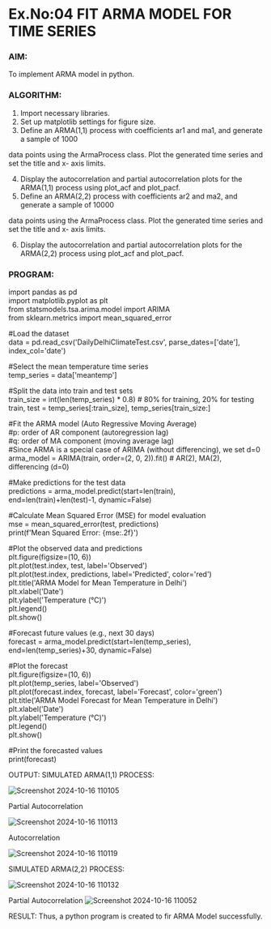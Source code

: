# Ex.No:04   FIT ARMA MODEL FOR TIME SERIES

### AIM:
To implement ARMA model in python.
### ALGORITHM:
1. Import necessary libraries.
2. Set up matplotlib settings for figure size.
3. Define an ARMA(1,1) process with coefficients ar1 and ma1, and generate a sample of 1000

data points using the ArmaProcess class. Plot the generated time series and set the title and x-
axis limits.

4. Display the autocorrelation and partial autocorrelation plots for the ARMA(1,1) process using
plot_acf and plot_pacf.
5. Define an ARMA(2,2) process with coefficients ar2 and ma2, and generate a sample of 10000

data points using the ArmaProcess class. Plot the generated time series and set the title and x-
axis limits.

6. Display the autocorrelation and partial autocorrelation plots for the ARMA(2,2) process using
plot_acf and plot_pacf.
### PROGRAM:
import pandas as pd\
import matplotlib.pyplot as plt\
from statsmodels.tsa.arima.model import ARIMA\
from sklearn.metrics import mean_squared_error

#Load the dataset\
data = pd.read_csv('DailyDelhiClimateTest.csv', parse_dates=['date'], index_col='date')

#Select the mean temperature time series\
temp_series = data['meantemp']

#Split the data into train and test sets\
train_size = int(len(temp_series) * 0.8)  # 80% for training, 20% for testing\
train, test = temp_series[:train_size], temp_series[train_size:]

#Fit the ARMA model (Auto Regressive Moving Average)\
#p: order of AR component (autoregression lag)\
#q: order of MA component (moving average lag)\
#Since ARMA is a special case of ARIMA (without differencing), we set d=0\
arma_model = ARIMA(train, order=(2, 0, 2)).fit()  # AR(2), MA(2), differencing (d=0)

#Make predictions for the test data\
predictions = arma_model.predict(start=len(train), end=len(train)+len(test)-1, dynamic=False)

#Calculate Mean Squared Error (MSE) for model evaluation\
mse = mean_squared_error(test, predictions)\
print(f'Mean Squared Error: {mse:.2f}')

#Plot the observed data and predictions\
plt.figure(figsize=(10, 6))\
plt.plot(test.index, test, label='Observed')\
plt.plot(test.index, predictions, label='Predicted', color='red')\
plt.title('ARMA Model for Mean Temperature in Delhi')\
plt.xlabel('Date')\
plt.ylabel('Temperature (°C)')\
plt.legend()\
plt.show()

#Forecast future values (e.g., next 30 days)\
forecast = arma_model.predict(start=len(temp_series), end=len(temp_series)+30, dynamic=False)

#Plot the forecast\
plt.figure(figsize=(10, 6))\
plt.plot(temp_series, label='Observed')\
plt.plot(forecast.index, forecast, label='Forecast', color='green')\
plt.title('ARMA Model Forecast for Mean Temperature in Delhi')\
plt.xlabel('Date')\
plt.ylabel('Temperature (°C)')\
plt.legend()\
plt.show()

#Print the forecasted values\
print(forecast)

OUTPUT:
SIMULATED ARMA(1,1) PROCESS:

![Screenshot 2024-10-16 110105](https://github.com/user-attachments/assets/b9adb338-52c0-4ec8-bc6c-82190de061c7)



Partial Autocorrelation

![Screenshot 2024-10-16 110113](https://github.com/user-attachments/assets/f55fd22f-ba96-4911-b39e-979e93c3567e)

Autocorrelation

![Screenshot 2024-10-16 110119](https://github.com/user-attachments/assets/46700113-cad8-437c-9603-ebc337e2e6b7)


SIMULATED ARMA(2,2) PROCESS:

![Screenshot 2024-10-16 110132](https://github.com/user-attachments/assets/fec7d44c-9c93-43c3-ae7f-d24dc0f0417d)

Partial Autocorrelation
![Screenshot 2024-10-16 110052](https://github.com/user-attachments/assets/1b62b807-4c0c-4348-86e6-16032e1f0c0a)

RESULT:
Thus, a python program is created to fir ARMA Model successfully.

